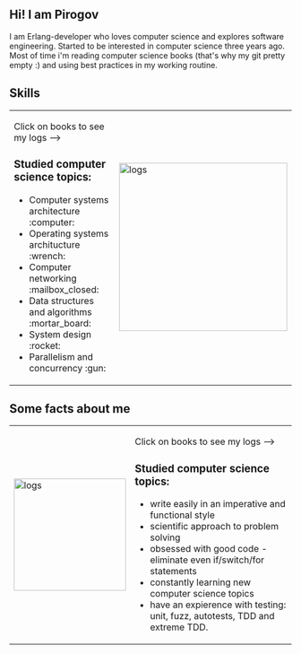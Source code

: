 

## Hi! I am Pirogov

<p>
I am Erlang-developer who loves computer science and explores software engineering. 
Started to be interested in computer science three years ago. 
Most of time i'm reading computer science books (that's why my git pretty empty :)
and using best practices in my working routine.
</p>


## Skills 
<table border="0" cellspacing="0" cellpadding="0">
  <tr>
    <td style="border: 0";>
      <p>Click on books to see my logs --> </p>
      <h3>Studied computer science topics:</h3>
      <ul>
        <li>Computer systems architecture :computer:</li>
        <li>Operating systems architucture :wrench:</li>
        <li>Computer networking :mailbox_closed:</li>
        <li>Data structures and algorithms :mortar_board:</li>
        <li>System design :rocket:</li>
        <li>Parallelism and concurrency :gun:</li>
      </ul>
    </td>
     <td style="border: 0";>
     <a href="https://alexandrpirogov.github.io/logs/"><img src="https://static.vecteezy.com/system/resources/previews/001/761/774/original/stack-of-books-on-white-background-free-vector.jpg" alt="logs" width="300"/></a>
    </td>
  </tr>
</table>

## Some facts about me

<table border="0" cellspacing="0" cellpadding="0">
  <tr>
     <td style="border: 0";>
       <img src="https://png.pngtree.com/png-vector/20190514/ourmid/pngtree-fact-file-format-icon-design-png-image_1041572.jpg" alt="logs" width="200"/>
    </td>
    <td style="border: 0";>
      <p>Click on books to see my logs --> </p>
      <h3>Studied computer science topics:</h3>
      <ul>
  <li> write easily in an imperative and functional style</li>
  <li> scientific approach to problem solving</li>
  <li> obsessed with good code - eliminate even if/switch/for statements</li>
  <li> constantly learning new computer science topics</li>
  <li> have an expierence with testing: unit, fuzz, autotests, TDD and extreme TDD.</li>
</ul>
    </td>
    
  </tr>
</table>


